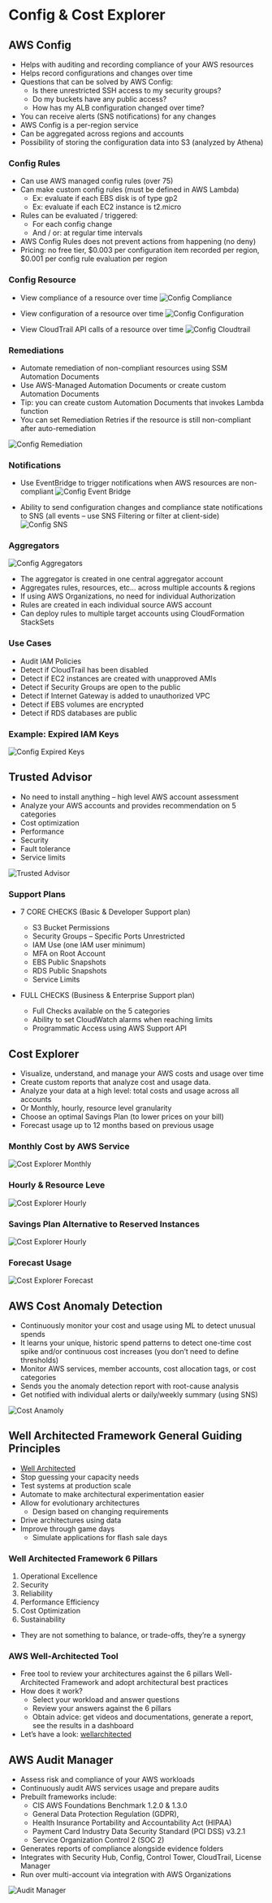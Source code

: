 # Config & Cost Explorer

## AWS Config

- Helps with auditing and recording compliance of your AWS resources
- Helps record configurations and changes over time
- Questions that can be solved by AWS Config:
  - Is there unrestricted SSH access to my security groups?
  - Do my buckets have any public access?
  - How has my ALB configuration changed over time?
- You can receive alerts (SNS notifications) for any changes
- AWS Config is a per-region service
- Can be aggregated across regions and accounts
- Possibility of storing the configuration data into S3 (analyzed by Athena)

### Config Rules

- Can use AWS managed config rules (over 75)
- Can make custom config rules (must be defined in AWS Lambda)
  - Ex: evaluate if each EBS disk is of type gp2
  - Ex: evaluate if each EC2 instance is t2.micro
- Rules can be evaluated / triggered:
  - For each config change
  - And / or: at regular time intervals
- AWS Config Rules does not prevent actions from happening (no deny)
- Pricing: no free tier, $0.003 per configuration item recorded per region, $0.001 per config rule evaluation per region

### Config Resource

- View compliance of a resource over time
![Config Compliance](./config_compliance.png)

- View configuration of a resource over time
![Config Configuration](./config_configuration.png)

- View CloudTrail API calls of a resource over time
![Config Cloudtrail](./config_cloudtrail.png)

### Remediations

- Automate remediation of non-compliant resources using SSM Automation Documents
- Use AWS-Managed Automation Documents or create custom Automation Documents
- Tip: you can create custom Automation Documents that invokes Lambda function
- You can set Remediation Retries if the resource is still non-compliant after auto-remediation

![Config Remediation](./config_remediations.png)

### Notifications

- Use EventBridge to trigger notifications when AWS resources are non-compliant
![Config Event Bridge](./config_eventbridge.png)

- Ability to send configuration changes and compliance state notifications to SNS (all events – use SNS Filtering or filter at client-side)
![Config SNS](./config_sns.png)

### Aggregators

![Config Aggregators](./config_aggregators.png)

- The aggregator is created in one central aggregator account
- Aggregates rules, resources, etc… across multiple accounts & regions
- If using AWS Organizations, no need for individual Authorization
- Rules are created in each individual source AWS account
- Can deploy rules to multiple target accounts using CloudFormation StackSets

### Use Cases

- Audit IAM Policies
- Detect if CloudTrail has been disabled
- Detect if EC2 instances are created with unapproved AMIs
- Detect if Security Groups are open to the public
- Detect if Internet Gateway is added to unauthorized VPC
- Detect if EBS volumes are encrypted
- Detect if RDS databases are public

### Example: Expired IAM Keys

![Config Expired Keys](./config_expired_keys.png)

## Trusted Advisor

- No need to install anything – high level AWS account assessment
- Analyze your AWS accounts and provides recommendation on 5 categories
- Cost optimization
- Performance
- Security
- Fault tolerance
- Service limits

![Trusted Advisor](./trusted_advisor.png)

### Support Plans

- 7 CORE CHECKS (Basic & Developer Support plan)
  - S3 Bucket Permissions
  - Security Groups – Specific Ports Unrestricted
  - IAM Use (one IAM user minimum)
  - MFA on Root Account
  - EBS Public Snapshots
  - RDS Public Snapshots
  - Service Limits

- FULL CHECKS (Business & Enterprise Support plan)
  - Full Checks available on the 5 categories
  - Ability to set CloudWatch alarms when reaching limits
  - Programmatic Access using AWS Support API

## Cost Explorer

- Visualize, understand, and manage your AWS costs and usage over time
- Create custom reports that analyze cost and usage data.
- Analyze your data at a high level: total costs and usage across all accounts
- Or Monthly, hourly, resource level granularity
- Choose an optimal Savings Plan (to lower prices on your bill)
- Forecast usage up to 12 months based on previous usage

### Monthly Cost by AWS Service

![Cost Explorer Monthly](./cost_explorer_monthly.png)

### Hourly & Resource Leve

![Cost Explorer Hourly](./cost_explorer_hourly.png)

### Savings Plan Alternative to Reserved Instances

![Cost Explorer Hourly](./cost_explorer_savings.png)

### Forecast Usage

![Cost Explorer Forecast](./cost_explorer_forecast.png)

## AWS Cost Anomaly Detection

- Continuously monitor your cost and usage using ML to detect unusual spends
- It learns your unique, historic spend patterns to detect one-time cost spike and/or continuous cost increases (you don’t need to define thresholds)
- Monitor AWS services, member accounts, cost allocation tags, or cost categories
- Sends you the anomaly detection report with root-cause analysis
- Get notified with individual alerts or daily/weekly summary (using SNS)

![Cost Anamoly](./cost_anamoly.png)

## Well Architected Framework General Guiding Principles

- [Well Architected](https://aws.amazon.com/architecture/well-architected)
- Stop guessing your capacity needs
- Test systems at production scale
- Automate to make architectural experimentation easier
- Allow for evolutionary architectures
  - Design based on changing requirements
- Drive architectures using data
- Improve through game days
  - Simulate applications for flash sale days

### Well Architected Framework 6 Pillars

1) Operational Excellence
2) Security
3) Reliability
4) Performance Efficiency
5) Cost Optimization
6) Sustainability

- They are not something to balance, or trade-offs, they’re a synergy

### AWS Well-Architected Tool

- Free tool to review your architectures against the 6 pillars Well-Architected Framework and adopt architectural best practices
- How does it work?
  - Select your workload and answer questions
  - Review your answers against the 6 pillars
  - Obtain advice: get videos and documentations, generate a report, see the results in a dashboard
- Let’s have a look: [wellarchitected](https://console.aws.amazon.com/wellarchitected)

## AWS Audit Manager

- Assess risk and compliance of your AWS workloads
- Continuously audit AWS services usage and prepare audits
- Prebuilt frameworks include:
  - CIS AWS Foundations Benchmark 1.2.0 & 1.3.0
  - General Data Protection Regulation (GDPR),
  - Health Insurance Portability and Accountability Act (HIPAA)
  - Payment Card Industry Data Security Standard (PCI DSS) v3.2.1
  - Service Organization Control 2 (SOC 2)
- Generates reports of compliance alongside evidence folders
- Integrates with Security Hub, Config, Control Tower, CloudTrail, License Manager
- Run over multi-account via integration with AWS Organizations

![Audit Manager](./audit_manager.png)
